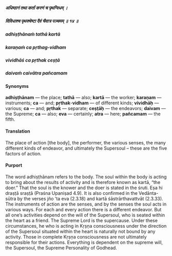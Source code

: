##### अधिष्ठानं तथा कर्ता करणं च पृथग्विधम् ।
##### विविधाश्च पृथक्चेष्टा दैवं चैवात्र पञ्चमम् ॥ १४ ॥

##### adhiṣṭhānaṁ tathā kartā
##### karaṇaṁ ca pṛthag-vidham
##### vividhāś ca pṛthak ceṣṭā
##### daivaṁ caivātra pañcamam

#### Synonyms

**adhiṣṭhānam** — the place; **tathā** — also; **kartā** — the worker; **karaṇam** — instruments; **ca** — and; **pṛthak**-**vidham** — of different kinds; **vividhāḥ** — various; **ca** — and; **pṛthak** — separate; **ceṣṭāḥ** — the endeavors; **daivam** — the Supreme; **ca** — also; **eva** — certainly; **atra** — here; **pañcamam** — the fifth.

#### Translation

The place of action [the body], the performer, the various senses, the many different kinds of endeavor, and ultimately the Supersoul – these are the five factors of action.

#### Purport

The word adhiṣṭhānam refers to the body. The soul within the body is acting to bring about the results of activity and is therefore known as kartā, “the doer.” That the soul is the knower and the doer is stated in the śruti. Eṣa hi draṣṭā sraṣṭā (Praśna Upaniṣad 4.9). It is also confirmed in the Vedānta-sūtra by the verses jño ’ta eva (2.3.18) and kartā śāstrārthavattvāt (2.3.33). The instruments of action are the senses, and by the senses the soul acts in various ways. For each and every action there is a different endeavor. But all one’s activities depend on the will of the Supersoul, who is seated within the heart as a friend. The Supreme Lord is the supercause. Under these circumstances, he who is acting in Kṛṣṇa consciousness under the direction of the Supersoul situated within the heart is naturally not bound by any activity. Those in complete Kṛṣṇa consciousness are not ultimately responsible for their actions. Everything is dependent on the supreme will, the Supersoul, the Supreme Personality of Godhead.